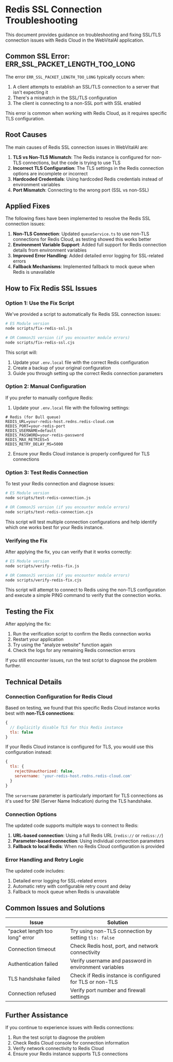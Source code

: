 # Redis SSL Connection Troubleshooting

This document provides guidance on troubleshooting and fixing SSL/TLS connection issues with Redis Cloud in the WebVitalAI application.

## Common SSL Error: ERR_SSL_PACKET_LENGTH_TOO_LONG

The error `ERR_SSL_PACKET_LENGTH_TOO_LONG` typically occurs when:

1. A client attempts to establish an SSL/TLS connection to a server that isn't expecting it
2. There's a mismatch in the SSL/TLS configuration
3. The client is connecting to a non-SSL port with SSL enabled

This error is common when working with Redis Cloud, as it requires specific TLS configuration.

## Root Causes

The main causes of Redis SSL connection issues in WebVitalAI are:

1. **TLS vs Non-TLS Mismatch**: The Redis instance is configured for non-TLS connections, but the code is trying to use TLS
2. **Incorrect TLS Configuration**: The TLS settings in the Redis connection options are incomplete or incorrect
3. **Hardcoded Credentials**: Using hardcoded Redis credentials instead of environment variables
4. **Port Mismatch**: Connecting to the wrong port (SSL vs non-SSL)

## Applied Fixes

The following fixes have been implemented to resolve the Redis SSL connection issues:

1. **Non-TLS Connection**: Updated `queueService.ts` to use non-TLS connections for Redis Cloud, as testing showed this works better
2. **Environment Variable Support**: Added full support for Redis connection details from environment variables
3. **Improved Error Handling**: Added detailed error logging for SSL-related errors
4. **Fallback Mechanisms**: Implemented fallback to mock queue when Redis is unavailable

## How to Fix Redis SSL Issues

### Option 1: Use the Fix Script

We've provided a script to automatically fix Redis SSL connection issues:

```bash
# ES Module version
node scripts/fix-redis-ssl.js

# OR CommonJS version (if you encounter module errors)
node scripts/fix-redis-ssl.cjs
```

This script will:
1. Update your `.env.local` file with the correct Redis configuration
2. Create a backup of your original configuration
3. Guide you through setting up the correct Redis connection parameters

### Option 2: Manual Configuration

If you prefer to manually configure Redis:

1. Update your `.env.local` file with the following settings:

```
# Redis (for Bull queue)
REDIS_URL=your-redis-host.redns.redis-cloud.com
REDIS_PORT=your-redis-port
REDIS_USERNAME=default
REDIS_PASSWORD=your-redis-password
REDIS_MAX_RETRIES=5
REDIS_RETRY_DELAY_MS=5000
```

2. Ensure your Redis Cloud instance is properly configured for TLS connections

### Option 3: Test Redis Connection

To test your Redis connection and diagnose issues:

```bash
# ES Module version
node scripts/test-redis-connection.js

# OR CommonJS version (if you encounter module errors)
node scripts/test-redis-connection.cjs
```

This script will test multiple connection configurations and help identify which one works best for your Redis instance.

### Verifying the Fix

After applying the fix, you can verify that it works correctly:

```bash
# ES Module version
node scripts/verify-redis-fix.js

# OR CommonJS version (if you encounter module errors)
node scripts/verify-redis-fix.cjs
```

This script will attempt to connect to Redis using the non-TLS configuration and execute a simple PING command to verify that the connection works.

## Testing the Fix

After applying the fix:

1. Run the verification script to confirm the Redis connection works
2. Restart your application
3. Try using the "analyze website" function again
4. Check the logs for any remaining Redis connection errors

If you still encounter issues, run the test script to diagnose the problem further.

## Technical Details

### Connection Configuration for Redis Cloud

Based on testing, we found that this specific Redis Cloud instance works best with **non-TLS connections**:

```javascript
{
  // Explicitly disable TLS for this Redis instance
  tls: false
}
```

If your Redis Cloud instance is configured for TLS, you would use this configuration instead:

```javascript
{
  tls: {
    rejectUnauthorized: false,
    servername: 'your-redis-host.redns.redis-cloud.com'
  }
}
```

The `servername` parameter is particularly important for TLS connections as it's used for SNI (Server Name Indication) during the TLS handshake.

### Connection Options

The updated code supports multiple ways to connect to Redis:

1. **URL-based connection**: Using a full Redis URL (`redis://` or `rediss://`)
2. **Parameter-based connection**: Using individual connection parameters
3. **Fallback to local Redis**: When no Redis Cloud configuration is provided

### Error Handling and Retry Logic

The updated code includes:

1. Detailed error logging for SSL-related errors
2. Automatic retry with configurable retry count and delay
3. Fallback to mock queue when Redis is unavailable

## Common Issues and Solutions

| Issue | Solution |
|-------|----------|
| "packet length too long" error | Try using non-TLS connection by setting `tls: false` |
| Connection timeout | Check Redis host, port, and network connectivity |
| Authentication failed | Verify username and password in environment variables |
| TLS handshake failed | Check if Redis instance is configured for TLS or non-TLS |
| Connection refused | Verify port number and firewall settings |

## Further Assistance

If you continue to experience issues with Redis connections:

1. Run the test script to diagnose the problem
2. Check Redis Cloud console for connection information
3. Verify network connectivity to Redis Cloud
4. Ensure your Redis instance supports TLS connections